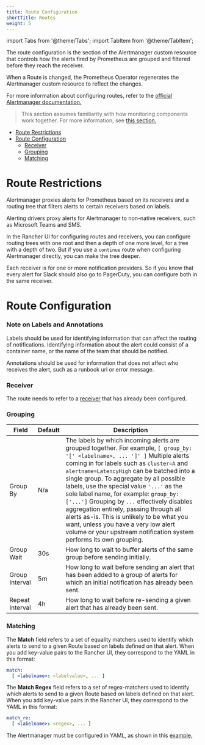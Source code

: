 ```yaml
---
title: Route Configuration
shortTitle: Routes
weight: 5
---
```


import Tabs from '@theme/Tabs';
import TabItem from '@theme/TabItem';

The route configuration is the section of the Alertmanager custom resource that controls how the alerts fired by Prometheus are grouped and filtered before they reach the receiver.

When a Route is changed, the Prometheus Operator regenerates the Alertmanager custom resource to reflect the changes.

For more information about configuring routes, refer to the [official Alertmanager documentation.](https://www.prometheus.io/docs/alerting/latest/configuration/#route)

> This section assumes familiarity with how monitoring components work together. For more information, see [this section.](../../explanations/integrations-in-rancher/monitoring-and-alerting/how-monitoring-works.md)

- [Route Restrictions](#route-restrictions)
- [Route Configuration](#route-configuration)
  - [Receiver](#receiver)
  - [Grouping](#grouping)
  - [Matching](#matching)

# Route Restrictions

Alertmanager proxies alerts for Prometheus based on its receivers and a routing tree that filters alerts to certain receivers based on labels.

Alerting drivers proxy alerts for Alertmanager to non-native receivers, such as Microsoft Teams and SMS.

In the Rancher UI for configuring routes and receivers, you can configure routing trees with one root and then a depth of one more level, for a tree with a depth of two. But if you use a `continue` route when configuring Alertmanager directly, you can make the tree deeper.

Each receiver is for one or more notification providers. So if you know that every alert for Slack should also go to PagerDuty, you can configure both in the same receiver.

# Route Configuration

### Note on Labels and Annotations

Labels should be used for identifying information that can affect the routing of notifications. Identifying information about the alert could consist of a container name, or the name of the team that should be notified.

Annotations should be used for information that does not affect who receives the alert, such as a runbook url or error message.

<Tabs>
<TabItem value="Rancher v2.5.4+">

### Receiver
The route needs to refer to a [receiver](#receiver-configuration) that has already been configured.

### Grouping

| Field |    Default | Description |
|-------|--------------|---------|
| Group By |  N/a | The labels by which incoming alerts are grouped together. For example, `[ group_by: '[' <labelname>, ... ']' ]` Multiple alerts coming in for labels such as `cluster=A` and `alertname=LatencyHigh` can be batched into a single group. To aggregate by all possible labels, use the special value `'...'` as the sole label name, for example: `group_by: ['...']`  Grouping by `...` effectively disables aggregation entirely, passing through all alerts as-is. This is unlikely to be what you want, unless you have a very low alert volume or your upstream notification system performs its own grouping. |
| Group Wait | 30s | How long to wait to buffer alerts of the same group before sending initially. |
| Group Interval | 5m | How long to wait before sending an alert that has been added to a group of alerts for which an initial notification has already been sent. |
| Repeat Interval |  4h | How long to wait before re-sending a given alert that has already been sent. |

### Matching

The **Match** field refers to a set of equality matchers used to identify which alerts to send to a given Route based on labels defined on that alert. When you add key-value pairs to the Rancher UI, they correspond to the YAML in this format:

```yaml
match:
  [ <labelname>: <labelvalue>, ... ]
```

The **Match Regex** field refers to a set of regex-matchers used to identify which alerts to send to a given Route based on labels defined on that alert. When you add key-value pairs in the Rancher UI, they correspond to the YAML in this format:

```yaml
match_re:
  [ <labelname>: <regex>, ... ]
```

</TabItem>
<TabItem value="Rancher v2.5.0-2.5.3">

The Alertmanager must be configured in YAML, as shown in this [example.](examples.md#alertmanager-config)

</TabItem>
</Tabs>